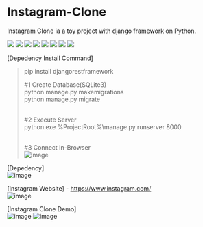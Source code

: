 # Instagram-Clone
Instagram Clone ia a toy project with django framework on Python.

<img src="https://img.shields.io/badge/django-092E20?logo=django&logoColor=white"/> <img src="https://img.shields.io/badge/SQLite-003B57?&logo=SQLite&logoColor=white"/> <img src="https://img.shields.io/badge/Bootstrapap-7952B3?logo=bootstrap&logoColor=white"/> <img src="https://img.shields.io/badge/jQuery-0769AD?logo=jquery&logoColor=fff"/> <img src="https://img.shields.io/badge/Python-3776AB?logo=Python&logoColor=white"/> <img src="https://img.shields.io/badge/javascript-%23323330.svg?&logo=javascript&logoColor=%23F7DF1E"/> <img src="https://img.shields.io/badge/html5-%23E34F26.svg?&logo=html5&logoColor=white" /> <img src="https://img.shields.io/badge/CSS3-1572B6?logo=css3&logoColor=white"/>

[Depedency Install Command] <br/>
>  pip install djangorestframework
>
> #1 Create Database(SQLite3) <br/>
> python manage.py makemigrations <br/>
> python manage.py migrate <br/><br/>
>
> #2 Execute Server <br/>
> python.exe %ProjectRoot%\manage.py runserver 8000 <br/><br/>
>
> #3 Connect In-Browser <br/>
>  ![image](https://github.com/user-attachments/assets/49f71d22-cef8-4262-a805-167a6420faaa) <br/>

[Depedency] <br/>
![image](https://github.com/user-attachments/assets/d70d7f77-4a4f-42c0-8e17-238130b85709)

[Instagram Website] - https://www.instagram.com/ <br/>
![image](https://github.com/user-attachments/assets/fc621d00-10b4-4024-a50f-fb450c74aece)<br/>

[Instagram Clone Demo]<br/>
![image](https://github.com/user-attachments/assets/515e6202-732d-4332-8a97-0e374ce3016b)
![image](https://github.com/user-attachments/assets/7e928478-c436-476c-9fc5-a85559adc687)



